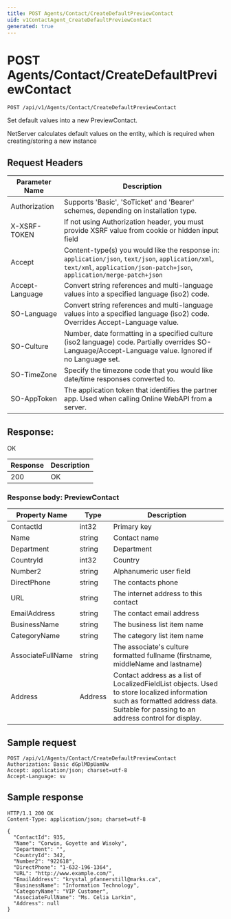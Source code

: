 ```yaml
---
title: POST Agents/Contact/CreateDefaultPreviewContact
uid: v1ContactAgent_CreateDefaultPreviewContact
generated: true
---
```


# POST Agents/Contact/CreateDefaultPreviewContact

```http
POST /api/v1/Agents/Contact/CreateDefaultPreviewContact
```

Set default values into a new PreviewContact.


NetServer calculates default values on the entity, which is required when creating/storing a new instance







## Request Headers

| Parameter Name | Description |
|----------------|-------------|
| Authorization  | Supports 'Basic', 'SoTicket' and 'Bearer' schemes, depending on installation type. |
| X-XSRF-TOKEN   | If not using Authorization header, you must provide XSRF value from cookie or hidden input field |
| Accept         | Content-type(s) you would like the response in: `application/json`, `text/json`, `application/xml`, `text/xml`, `application/json-patch+json`, `application/merge-patch+json` |
| Accept-Language | Convert string references and multi-language values into a specified language (iso2) code. |
| SO-Language | Convert string references and multi-language values into a specified language (iso2) code. Overrides Accept-Language value. |
| SO-Culture | Number, date formatting in a specified culture (iso2 language) code. Partially overrides SO-Language/Accept-Language value. Ignored if no Language set. |
| SO-TimeZone | Specify the timezone code that you would like date/time responses converted to. |
| SO-AppToken | The application token that identifies the partner app. Used when calling Online WebAPI from a server. |


## Response:

OK

| Response | Description |
|----------------|-------------|
| 200 | OK |

### Response body: PreviewContact

| Property Name | Type |  Description |
|----------------|------|--------------|
| ContactId | int32 | Primary key |
| Name | string | Contact name |
| Department | string | Department |
| CountryId | int32 | Country |
| Number2 | string | Alphanumeric user field |
| DirectPhone | string | The contacts phone |
| URL | string | The internet address to this contact |
| EmailAddress | string | The contact email address |
| BusinessName | string | The business list item name |
| CategoryName | string | The category list item name |
| AssociateFullName | string | The associate's culture formatted fullname (firstname, middleName and lastname) |
| Address | Address | Contact address as a list of LocalizedFieldList objects. Used to store localized information such as formatted address data. Suitable for passing to an address control for display. |

## Sample request

```http!
POST /api/v1/Agents/Contact/CreateDefaultPreviewContact
Authorization: Basic dGplMDpUamUw
Accept: application/json; charset=utf-8
Accept-Language: sv
```

## Sample response

```http_
HTTP/1.1 200 OK
Content-Type: application/json; charset=utf-8

{
  "ContactId": 935,
  "Name": "Corwin, Goyette and Wisoky",
  "Department": "",
  "CountryId": 342,
  "Number2": "922618",
  "DirectPhone": "1-632-196-1364",
  "URL": "http://www.example.com/",
  "EmailAddress": "krystal_pfannerstill@marks.ca",
  "BusinessName": "Information Technology",
  "CategoryName": "VIP Customer",
  "AssociateFullName": "Ms. Celia Larkin",
  "Address": null
}
```